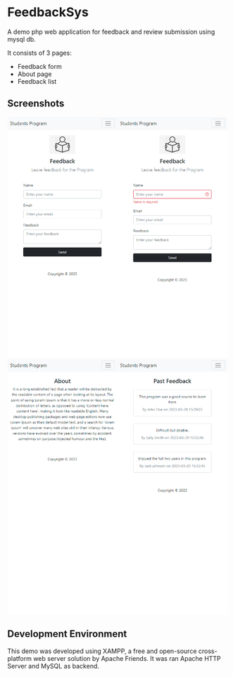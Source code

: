 # FeedbackSys
A demo php web application for feedback and review submission using mysql db.

It consists of 3 pages:
- Feedback form
- About page
- Feedback list

## Screenshots
<img src="feedback/screenshots/feedback_index.png" style="width: 250px; overflow: hidden;"><img src="feedback/screenshots/feedback_index_validation.png" style="width: 250px; overflow: hidden;"><br/>
<img src="feedback/screenshots/feedback_about.png" style="width: 250px; overflow: hidden;"><img src="feedback/screenshots/feedback_feedback.png" style="width: 250px;overflow: hidden;">




## Development Environment
This demo was developed using XAMPP, a free and open-source cross-platform web server solution by Apache Friends.
It was ran Apache HTTP Server and MySQL as backend.



